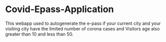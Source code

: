 # Covid-Epass-Application
This webapp used to autogenerate the e-pass if your current city and your visiting city have the limited number of corona cases and Visitors age also greater than 10 and less than 50.

